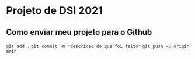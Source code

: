 # Projeto de DSI 2021



## Como enviar meu projeto para o Github
`git add .`
`git commit -m "descricao do que foi feito"`
`git push -u origin main`